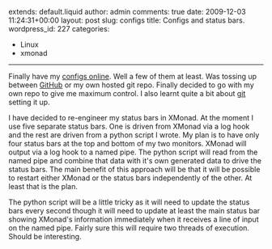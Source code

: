 extends: default.liquid
author: admin
comments: true
date: 2009-12-03 11:24:31+00:00
layout: post
slug: configs
title: Configs and status bars.
wordpress_id: 227
categories:
- Linux
- xmonad
---

Finally have my [configs online](http://git.sambodata.com/). Well a few of them at least. Was tossing up between [GitHub](http://github.com/) or my own hosted git repo. Finally decided to go with my own repo to give me maximum control. I also learnt quite a bit about [git](http://git-scm.com/) setting it up.

I have decided to re-engineer my status bars in XMonad. At the moment I use five separate status bars. One is driven from XMonad via a log hook and the rest are driven from a python script I wrote. My plan is to have only four status bars at the top and bottom of my two monitors. XMonad will output via a log hook to a named pipe. The python script will read from the named pipe and combine that data with it's own generated data to drive the status bars. The main benefit of this approach will be that it will be possible to restart either XMonad or the status bars independently of the other. At least that is the plan.

The python script will be a little tricky as it will need to update the status bars every second though it will need to update at least the main status bar showing XMonad's information immediately when it receives a line of input on the named pipe. Fairly sure this will require two threads of execution. Should be interesting.
